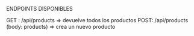 ENDPOINTS DISPONIBLES

GET : /api/products => devuelve todos los productos
POST: /api/products (body: products) => crea un nuevo producto
